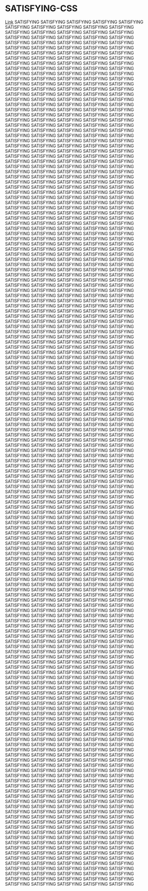 # SATISFYING-CSS
[Link](https://qwertydev1.github.io/SATISFYING-CSS/)
SATISFYING SATISFYING SATISFYING SATISFYING SATISFYING SATISFYING SATISFYING SATISFYING SATISFYING SATISFYING SATISFYING SATISFYING SATISFYING SATISFYING SATISFYING SATISFYING SATISFYING SATISFYING SATISFYING SATISFYING SATISFYING SATISFYING SATISFYING SATISFYING SATISFYING SATISFYING SATISFYING SATISFYING SATISFYING SATISFYING SATISFYING SATISFYING SATISFYING SATISFYING SATISFYING SATISFYING SATISFYING SATISFYING SATISFYING SATISFYING SATISFYING SATISFYING 
SATISFYING SATISFYING SATISFYING SATISFYING SATISFYING SATISFYING SATISFYING SATISFYING SATISFYING SATISFYING SATISFYING SATISFYING SATISFYING SATISFYING SATISFYING SATISFYING SATISFYING SATISFYING SATISFYING SATISFYING SATISFYING SATISFYING SATISFYING SATISFYING SATISFYING SATISFYING SATISFYING SATISFYING SATISFYING SATISFYING SATISFYING SATISFYING SATISFYING SATISFYING SATISFYING SATISFYING SATISFYING SATISFYING SATISFYING SATISFYING SATISFYING SATISFYING 
SATISFYING SATISFYING SATISFYING SATISFYING SATISFYING SATISFYING SATISFYING SATISFYING SATISFYING SATISFYING SATISFYING SATISFYING SATISFYING SATISFYING SATISFYING SATISFYING SATISFYING SATISFYING SATISFYING SATISFYING SATISFYING SATISFYING SATISFYING SATISFYING SATISFYING SATISFYING SATISFYING SATISFYING SATISFYING SATISFYING SATISFYING SATISFYING SATISFYING SATISFYING SATISFYING SATISFYING SATISFYING SATISFYING SATISFYING SATISFYING SATISFYING SATISFYING 
SATISFYING SATISFYING SATISFYING SATISFYING SATISFYING SATISFYING SATISFYING SATISFYING SATISFYING SATISFYING SATISFYING SATISFYING SATISFYING SATISFYING SATISFYING SATISFYING SATISFYING SATISFYING SATISFYING SATISFYING SATISFYING SATISFYING SATISFYING SATISFYING SATISFYING SATISFYING SATISFYING SATISFYING SATISFYING SATISFYING SATISFYING SATISFYING SATISFYING SATISFYING SATISFYING SATISFYING SATISFYING SATISFYING SATISFYING SATISFYING SATISFYING SATISFYING 
SATISFYING SATISFYING SATISFYING SATISFYING SATISFYING SATISFYING SATISFYING SATISFYING SATISFYING SATISFYING SATISFYING SATISFYING SATISFYING SATISFYING SATISFYING SATISFYING SATISFYING SATISFYING SATISFYING SATISFYING SATISFYING SATISFYING SATISFYING SATISFYING SATISFYING SATISFYING SATISFYING SATISFYING SATISFYING SATISFYING SATISFYING SATISFYING SATISFYING SATISFYING SATISFYING SATISFYING SATISFYING SATISFYING SATISFYING SATISFYING SATISFYING SATISFYING 
SATISFYING SATISFYING SATISFYING SATISFYING SATISFYING SATISFYING SATISFYING SATISFYING SATISFYING SATISFYING SATISFYING SATISFYING SATISFYING SATISFYING SATISFYING SATISFYING SATISFYING SATISFYING SATISFYING SATISFYING SATISFYING SATISFYING SATISFYING SATISFYING SATISFYING SATISFYING SATISFYING SATISFYING SATISFYING SATISFYING SATISFYING SATISFYING SATISFYING SATISFYING SATISFYING SATISFYING SATISFYING SATISFYING SATISFYING SATISFYING SATISFYING SATISFYING 
SATISFYING SATISFYING SATISFYING SATISFYING SATISFYING SATISFYING SATISFYING SATISFYING SATISFYING SATISFYING SATISFYING SATISFYING SATISFYING SATISFYING SATISFYING SATISFYING SATISFYING SATISFYING SATISFYING SATISFYING SATISFYING SATISFYING SATISFYING SATISFYING SATISFYING SATISFYING SATISFYING SATISFYING SATISFYING SATISFYING SATISFYING SATISFYING SATISFYING SATISFYING SATISFYING SATISFYING SATISFYING SATISFYING SATISFYING SATISFYING SATISFYING SATISFYING 
SATISFYING SATISFYING SATISFYING SATISFYING SATISFYING SATISFYING SATISFYING SATISFYING SATISFYING SATISFYING SATISFYING SATISFYING SATISFYING SATISFYING SATISFYING SATISFYING SATISFYING SATISFYING SATISFYING SATISFYING SATISFYING SATISFYING SATISFYING SATISFYING SATISFYING SATISFYING SATISFYING SATISFYING SATISFYING SATISFYING SATISFYING SATISFYING SATISFYING SATISFYING SATISFYING SATISFYING SATISFYING SATISFYING SATISFYING SATISFYING SATISFYING SATISFYING 
SATISFYING SATISFYING SATISFYING SATISFYING SATISFYING SATISFYING SATISFYING SATISFYING SATISFYING SATISFYING SATISFYING SATISFYING SATISFYING SATISFYING SATISFYING SATISFYING SATISFYING SATISFYING SATISFYING SATISFYING SATISFYING SATISFYING SATISFYING SATISFYING SATISFYING SATISFYING SATISFYING SATISFYING SATISFYING SATISFYING SATISFYING SATISFYING SATISFYING SATISFYING SATISFYING SATISFYING SATISFYING SATISFYING SATISFYING SATISFYING SATISFYING SATISFYING 
SATISFYING SATISFYING SATISFYING SATISFYING SATISFYING SATISFYING SATISFYING SATISFYING SATISFYING SATISFYING SATISFYING SATISFYING SATISFYING SATISFYING SATISFYING SATISFYING SATISFYING SATISFYING SATISFYING SATISFYING SATISFYING SATISFYING SATISFYING SATISFYING SATISFYING SATISFYING SATISFYING SATISFYING SATISFYING SATISFYING SATISFYING SATISFYING SATISFYING SATISFYING SATISFYING SATISFYING SATISFYING SATISFYING SATISFYING SATISFYING SATISFYING SATISFYING 
SATISFYING SATISFYING SATISFYING SATISFYING SATISFYING SATISFYING SATISFYING SATISFYING SATISFYING SATISFYING SATISFYING SATISFYING SATISFYING SATISFYING SATISFYING SATISFYING SATISFYING SATISFYING SATISFYING SATISFYING SATISFYING SATISFYING SATISFYING SATISFYING SATISFYING SATISFYING SATISFYING SATISFYING SATISFYING SATISFYING SATISFYING SATISFYING SATISFYING SATISFYING SATISFYING SATISFYING SATISFYING SATISFYING SATISFYING SATISFYING SATISFYING SATISFYING 
SATISFYING SATISFYING SATISFYING SATISFYING SATISFYING SATISFYING SATISFYING SATISFYING SATISFYING SATISFYING SATISFYING SATISFYING SATISFYING SATISFYING SATISFYING SATISFYING SATISFYING SATISFYING SATISFYING SATISFYING SATISFYING SATISFYING SATISFYING SATISFYING SATISFYING SATISFYING SATISFYING SATISFYING SATISFYING SATISFYING SATISFYING SATISFYING SATISFYING SATISFYING SATISFYING SATISFYING SATISFYING SATISFYING SATISFYING SATISFYING SATISFYING SATISFYING 
SATISFYING SATISFYING SATISFYING SATISFYING SATISFYING SATISFYING SATISFYING SATISFYING SATISFYING SATISFYING SATISFYING SATISFYING SATISFYING SATISFYING SATISFYING SATISFYING SATISFYING SATISFYING SATISFYING SATISFYING SATISFYING SATISFYING SATISFYING SATISFYING SATISFYING SATISFYING SATISFYING SATISFYING SATISFYING SATISFYING SATISFYING SATISFYING SATISFYING SATISFYING SATISFYING SATISFYING SATISFYING SATISFYING SATISFYING SATISFYING SATISFYING SATISFYING 
SATISFYING SATISFYING SATISFYING SATISFYING SATISFYING SATISFYING SATISFYING SATISFYING SATISFYING SATISFYING SATISFYING SATISFYING SATISFYING SATISFYING SATISFYING SATISFYING SATISFYING SATISFYING SATISFYING SATISFYING SATISFYING SATISFYING SATISFYING SATISFYING SATISFYING SATISFYING SATISFYING SATISFYING SATISFYING SATISFYING SATISFYING SATISFYING SATISFYING SATISFYING SATISFYING SATISFYING SATISFYING SATISFYING SATISFYING SATISFYING SATISFYING SATISFYING 
SATISFYING SATISFYING SATISFYING SATISFYING SATISFYING SATISFYING SATISFYING SATISFYING SATISFYING SATISFYING SATISFYING SATISFYING SATISFYING SATISFYING SATISFYING SATISFYING SATISFYING SATISFYING SATISFYING SATISFYING SATISFYING SATISFYING SATISFYING SATISFYING SATISFYING SATISFYING SATISFYING SATISFYING SATISFYING SATISFYING SATISFYING SATISFYING SATISFYING SATISFYING SATISFYING SATISFYING SATISFYING SATISFYING SATISFYING SATISFYING SATISFYING SATISFYING 
SATISFYING SATISFYING SATISFYING SATISFYING SATISFYING SATISFYING SATISFYING SATISFYING SATISFYING SATISFYING SATISFYING SATISFYING SATISFYING SATISFYING SATISFYING SATISFYING SATISFYING SATISFYING SATISFYING SATISFYING SATISFYING SATISFYING SATISFYING SATISFYING SATISFYING SATISFYING SATISFYING SATISFYING SATISFYING SATISFYING SATISFYING SATISFYING SATISFYING SATISFYING SATISFYING SATISFYING SATISFYING SATISFYING SATISFYING SATISFYING SATISFYING SATISFYING 
SATISFYING SATISFYING SATISFYING SATISFYING SATISFYING SATISFYING SATISFYING SATISFYING SATISFYING SATISFYING SATISFYING SATISFYING SATISFYING SATISFYING SATISFYING SATISFYING SATISFYING SATISFYING SATISFYING SATISFYING SATISFYING SATISFYING SATISFYING SATISFYING SATISFYING SATISFYING SATISFYING SATISFYING SATISFYING SATISFYING SATISFYING SATISFYING SATISFYING SATISFYING SATISFYING SATISFYING SATISFYING SATISFYING SATISFYING SATISFYING SATISFYING SATISFYING 
SATISFYING SATISFYING SATISFYING SATISFYING SATISFYING SATISFYING SATISFYING SATISFYING SATISFYING SATISFYING SATISFYING SATISFYING SATISFYING SATISFYING SATISFYING SATISFYING SATISFYING SATISFYING SATISFYING SATISFYING SATISFYING SATISFYING SATISFYING SATISFYING SATISFYING SATISFYING SATISFYING SATISFYING SATISFYING SATISFYING SATISFYING SATISFYING SATISFYING SATISFYING SATISFYING SATISFYING SATISFYING SATISFYING SATISFYING SATISFYING SATISFYING SATISFYING 
SATISFYING SATISFYING SATISFYING SATISFYING SATISFYING SATISFYING SATISFYING SATISFYING SATISFYING SATISFYING SATISFYING SATISFYING SATISFYING SATISFYING SATISFYING SATISFYING SATISFYING SATISFYING SATISFYING SATISFYING SATISFYING SATISFYING SATISFYING SATISFYING SATISFYING SATISFYING SATISFYING SATISFYING SATISFYING SATISFYING SATISFYING SATISFYING SATISFYING SATISFYING SATISFYING SATISFYING SATISFYING SATISFYING SATISFYING SATISFYING SATISFYING SATISFYING 
SATISFYING SATISFYING SATISFYING SATISFYING SATISFYING SATISFYING SATISFYING SATISFYING SATISFYING SATISFYING SATISFYING SATISFYING SATISFYING SATISFYING SATISFYING SATISFYING SATISFYING SATISFYING SATISFYING SATISFYING SATISFYING SATISFYING SATISFYING SATISFYING SATISFYING SATISFYING SATISFYING SATISFYING SATISFYING SATISFYING SATISFYING SATISFYING SATISFYING SATISFYING SATISFYING SATISFYING SATISFYING SATISFYING SATISFYING SATISFYING SATISFYING SATISFYING 
